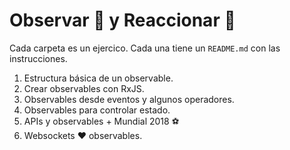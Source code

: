 # Observar 👀 y Reaccionar 🚀

Cada carpeta es un ejercico. Cada una tiene un `README.md` con las instrucciones.

1. Estructura básica de un observable.
2. Crear observables con RxJS.
3. Observables desde eventos y algunos operadores.
4. Observables para controlar estado.
5. APIs y observables + Mundial 2018 ⚽️
6. Websockets ❤️ observables.